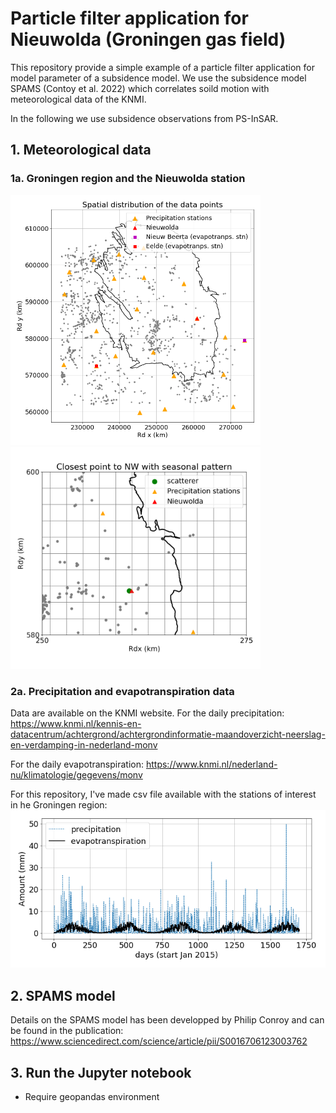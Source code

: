 # Particle filter application for Nieuwolda (Groningen gas field)

This repository provide a simple example of a particle filter application for model parameter of a subsidence model.
We use the subsidence model SPAMS (Contoy et al. 2022) which correlates soild motion with meteorological data of the KNMI.

In the following we use subsidence observations from PS-InSAR.

## 1. Meteorological data
### 1a. Groningen region and the Nieuwolda station

<img src="pics/stations_area.png" width="400"><img src="pics/NWstations_map.png" width="400">


### 2a. Precipitation and evapotranspiration data
Data are available on the KNMI website.
For the daily precipitation:
<a href="https://www.knmi.nl/kennis-en-datacentrum/achtergrond/achtergrondinformatie-maandoverzicht-neerslag-en-verdamping-in-nederland-monv">https://www.knmi.nl/kennis-en-datacentrum/achtergrond/achtergrondinformatie-maandoverzicht-neerslag-en-verdamping-in-nederland-monv</a>

For the daily evapotranspiration:
<a href="https://www.knmi.nl/nederland-nu/klimatologie/gegevens/monv">https://www.knmi.nl/nederland-nu/klimatologie/gegevens/monv</a>

For this repository, I've made csv file available with the stations of interest in he Groningen region:
<img src="pics/input_SPAMS_example.png" width="600">

## 2. SPAMS model

Details on the SPAMS model has been developped by Philip Conroy and can be found in the publication:
<a href="https://www.sciencedirect.com/science/article/pii/S0016706123003762">https://www.sciencedirect.com/science/article/pii/S0016706123003762</a>

## 3. Run the Jupyter notebook

- Require geopandas environment
